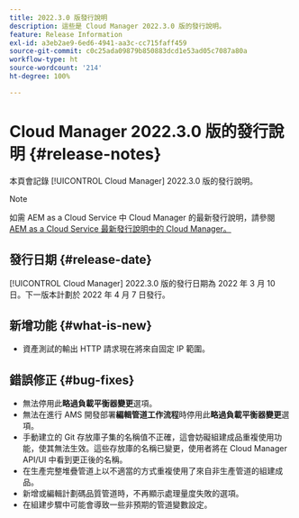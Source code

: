 ```yaml
---
title: 2022.3.0 版發行說明
description: 這些是 Cloud Manager 2022.3.0 版的發行說明。
feature: Release Information
exl-id: a3eb2ae9-6ed6-4941-aa3c-cc715faff459
source-git-commit: c0c25ada09879b850883dcd1e53ad05c7087a80a
workflow-type: ht
source-wordcount: '214'
ht-degree: 100%

---
```


# Cloud Manager 2022.3.0 版的發行說明 {#release-notes}

本頁會記錄 [!UICONTROL Cloud Manager] 2022.3.0 版的發行說明。

>[!NOTE]
>
>如需 AEM as a Cloud Service 中 Cloud Manager 的最新發行說明，請參閱 [AEM as a Cloud Service 最新發行說明中的 Cloud Manager。](https://experienceleague.adobe.com/docs/experience-manager-cloud-service/content/implementing/using-cloud-manager/release-notes-cloud-manager/release-notes-cm-current.html)

## 發行日期 {#release-date}

[!UICONTROL Cloud Manager] 2022.3.0 版的發行日期為 2022 年 3 月 10 日。下一版本計劃於 2022 年 4 月 7 日發行。

## 新增功能 {#what-is-new}

* 資產測試的輸出 HTTP 請求現在將來自固定 IP 範圍。


## 錯誤修正 {#bug-fixes}

* 無法停用此&#x200B;**略過負載平衡器變更**&#x200B;選項。
* 無法在進行 AMS 開發部署&#x200B;**編輯管道工作流程**&#x200B;時停用此&#x200B;**略過負載平衡器變更**&#x200B;選項。
* 手動建立的 Git 存放庫子集的名稱值不正確，這會妨礙組建成品重複使用功能，使其無法生效。這些存放庫的名稱已變更，使用者將在 Cloud Manager API/UI 中看到更正後的名稱。
* 在生產完整堆疊管道上以不適當的方式重複使用了來自非生產管道的組建成品。
* 新增或編輯計劃碼品質管道時，不再顯示處理量度失敗的選項。
* 在組建步驟中可能會導致一些非預期的管道變數設定。

